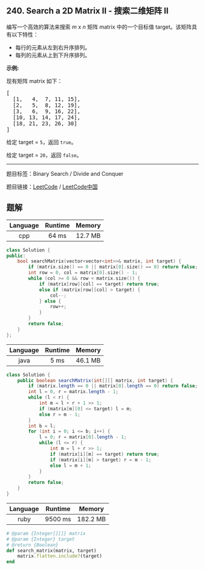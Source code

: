 ## 240. Search a 2D Matrix II - 搜索二维矩阵 II

<!--If you want to use the English description, use `question.content` instead-->

<p>编写一个高效的算法来搜索&nbsp;<em>m</em>&nbsp;x&nbsp;<em>n</em>&nbsp;矩阵 matrix 中的一个目标值 target。该矩阵具有以下特性：</p>

<ul>
	<li>每行的元素从左到右升序排列。</li>
	<li>每列的元素从上到下升序排列。</li>
</ul>

<p><strong>示例:</strong></p>

<p>现有矩阵 matrix 如下：</p>

<pre>[
  [1,   4,  7, 11, 15],
  [2,   5,  8, 12, 19],
  [3,   6,  9, 16, 22],
  [10, 13, 14, 17, 24],
  [18, 21, 23, 26, 30]
]
</pre>

<p>给定 target&nbsp;=&nbsp;<code>5</code>，返回&nbsp;<code>true</code>。</p>

<p>给定&nbsp;target&nbsp;=&nbsp;<code>20</code>，返回&nbsp;<code>false</code>。</p>



-----

题目标签：Binary Search / Divide and Conquer

题目链接：[LeetCode](https://leetcode.com/problems/search-a-2d-matrix-ii/description/)  /  [LeetCode中国](https://leetcode-cn.com/problems/search-a-2d-matrix-ii/description/)

## 题解



| Language | Runtime | Memory |
|:---:|:---:|:---:|
| cpp  | 64  ms | 12.7 MB |

```cpp
class Solution {
public:
    bool searchMatrix(vector<vector<int>>& matrix, int target) {
        if (matrix.size() == 0 || matrix[0].size() == 0) return false;
        int row = 0, col = matrix[0].size() - 1;
        while (col >= 0 && row < matrix.size()) {
            if (matrix[row][col] == target) return true;
            else if (matrix[row][col] > target) {
                col--;
            } else {
                row++;
            }
        }
        return false;
    }
};
```


| Language | Runtime | Memory |
|:---:|:---:|:---:|
| java  | 5  ms | 46.1 MB |

```java
class Solution {
    public boolean searchMatrix(int[][] matrix, int target) {
        if (matrix.length == 0 || matrix[0].length == 0) return false;
        int l = 0, r = matrix.length - 1;
        while (l < r) {
            int m = l + r + 1 >> 1;
            if (matrix[m][0] <= target) l = m;
            else r = m - 1;
        }
        int b = l;
        for (int i = 0; i <= b; i++) {
            l = 0; r = matrix[0].length - 1;
            while (l <= r) {
                int m = l + r >> 1;
                if (matrix[i][m] == target) return true;
                if (matrix[i][m] > target) r = m - 1;
                else l = m + 1;
            }
        }
        return false;
    }
}
```


| Language | Runtime | Memory |
|:---:|:---:|:---:|
| ruby  | 9500  ms | 182.2 MB |

```ruby
# @param {Integer[][]} matrix
# @param {Integer} target
# @return {Boolean}
def search_matrix(matrix, target)
    matrix.flatten.include?(target)
end
```
